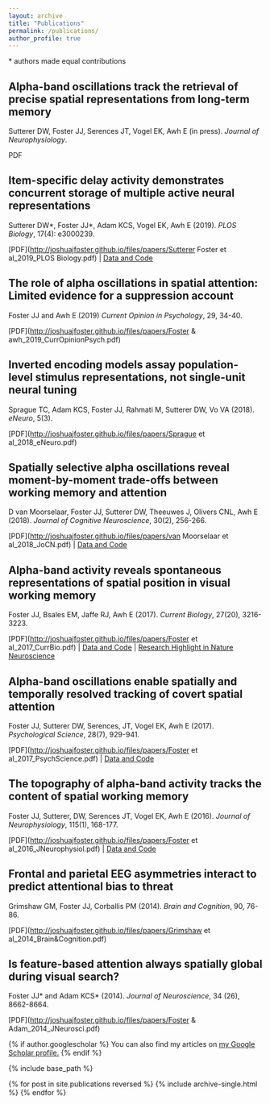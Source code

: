 ```yaml
---
layout: archive
title: "Publications"
permalink: /publications/
author_profile: true
---
```


\* authors made equal contributions

## Alpha-band oscillations track the retrieval of precise spatial representations from long-term memory

Sutterer DW, Foster JJ, Serences JT, Vogel EK, Awh E (in press). *Journal of Neurophysiology*.

PDF

## Item-specific delay activity demonstrates concurrent storage of multiple active neural representations

Sutterer DW\*, Foster JJ\*, Adam KCS, Vogel EK, Awh E (2019). *PLOS Biology*, 17(4): e3000239. 

[PDF](http://joshuajfoster.github.io/files/papers/Sutterer Foster et al_2019_PLOS Biology.pdf) \| [Data and Code](https://osf.io/47cmn/)



## The role of alpha oscillations in spatial attention: Limited evidence for a suppression account

Foster JJ and Awh E (2019) *Current Opinion in Psychology*, 29, 34-40. 

[PDF](http://joshuajfoster.github.io/files/papers/Foster & awh_2019_CurrOpinionPsych.pdf)

## Inverted encoding models assay population-level stimulus representations, not single-unit neural tuning

Sprague TC, Adam KCS, Foster JJ, Rahmati M, Sutterer DW, Vo VA (2018). *eNeuro*, 5(3). 

[PDF](http://joshuajfoster.github.io/files/papers/Sprague et al_2018_eNeuro.pdf)

## Spatially selective alpha oscillations reveal moment-by-moment trade-offs between working memory and attention

D van Moorselaar, Foster JJ, Sutterer DW, Theeuwes J, Olivers CNL, Awh E (2018). *Journal of Cognitive Neuroscience*, 30(2), 256-266. 

[PDF](http://joshuajfoster.github.io/files/papers/van Moorselaar et al_2018_JoCN.pdf) \| [Data and Code](https://osf.io/56rzh/)

## Alpha-band activity reveals spontaneous representations of spatial position in visual working memory

Foster JJ, Bsales EM, Jaffe RJ, Awh E (2017). *Current Biology*, 27(20), 3216-3223.

[PDF](http://joshuajfoster.github.io/files/papers/Foster et al_2017_CurrBio.pdf) \| [Data and Code]([Data](https://osf.io/vw4uc/)) \| [Research Highlight in Nature Neuroscience](https://www.nature.com/articles/nrn.2017.143?WT.ec_id=NRN-201712&spMailingID=55372847&spUserID=NzM5Njg0NjU0NzUS1&spJobID=1282840712&spReportId=MTI4Mjg0MDcxMgS2)

## Alpha-band oscillations enable spatially and temporally resolved tracking of covert spatial attention

Foster JJ, Sutterer DW, Serences, JT, Vogel EK, Awh E (2017). *Psychological Science*, 28(7), 929-941.

[PDF](http://joshuajfoster.github.io/files/papers/Foster et al_2017_PsychScience.pdf) \| [Data and Code](https://osf.io/29nxv/)

## The topography of alpha-band activity tracks the content of spatial working memory

Foster JJ, Sutterer, DW, Serences JT, Vogel EK, Awh E (2016). *Journal of Neurophysiology*, 115(1), 168-177.

[PDF](http://joshuajfoster.github.io/files/papers/Foster et al_2016_JNeurophysiol.pdf) \| [Data and Code](https://osf.io/bwzfj/)

## Frontal and parietal EEG asymmetries interact to predict attentional bias to threat

Grimshaw GM, Foster JJ, Corballis PM (2014). *Brain and Cognition*, 90, 76-86. 

[PDF](http://joshuajfoster.github.io/files/papers/Grimshaw et al_2014_Brain&Cognition.pdf)

## Is feature-based attention always spatially global during visual search?

Foster JJ\* and Adam KCS\* (2014). *Journal of Neuroscience*, 34 (26), 8662-8664.

[PDF](http://joshuajfoster.github.io/files/papers/Foster & Adam_2014_JNeurosci.pdf)





{% if author.googlescholar %}
  You can also find my articles on <u><a href="{{author.googlescholar}}">my Google Scholar profile</a>.</u>
{% endif %}

{% include base_path %}

{% for post in site.publications reversed %}
  {% include archive-single.html %}
{% endfor %}
